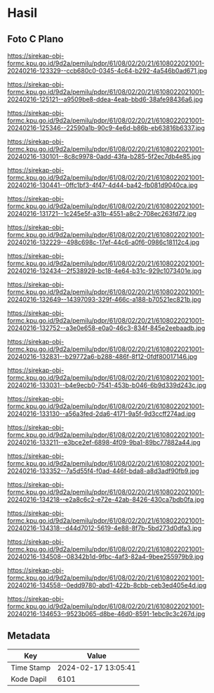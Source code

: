 # Hasil

## Foto C Plano

https://sirekap-obj-formc.kpu.go.id/9d2a/pemilu/pdpr/61/08/02/20/21/6108022021001-20240216-123329--ccb680c0-0345-4c64-b292-4a546b0ad671.jpg

https://sirekap-obj-formc.kpu.go.id/9d2a/pemilu/pdpr/61/08/02/20/21/6108022021001-20240216-125121--a9509be8-ddea-4eab-bbd6-38afe98436a6.jpg

https://sirekap-obj-formc.kpu.go.id/9d2a/pemilu/pdpr/61/08/02/20/21/6108022021001-20240216-125346--22590a1b-90c9-4e6d-b86b-eb63816b6337.jpg

https://sirekap-obj-formc.kpu.go.id/9d2a/pemilu/pdpr/61/08/02/20/21/6108022021001-20240216-130101--8c8c9978-0add-43fa-b285-5f2ec7db4e85.jpg

https://sirekap-obj-formc.kpu.go.id/9d2a/pemilu/pdpr/61/08/02/20/21/6108022021001-20240216-130441--0ffc1bf3-4f47-4d44-ba42-fb081d9040ca.jpg

https://sirekap-obj-formc.kpu.go.id/9d2a/pemilu/pdpr/61/08/02/20/21/6108022021001-20240216-131721--1c245e5f-a31b-4551-a8c2-708ec263fd72.jpg

https://sirekap-obj-formc.kpu.go.id/9d2a/pemilu/pdpr/61/08/02/20/21/6108022021001-20240216-132229--498c698c-17ef-44c6-a0f6-0986c18112c4.jpg

https://sirekap-obj-formc.kpu.go.id/9d2a/pemilu/pdpr/61/08/02/20/21/6108022021001-20240216-132434--2f538929-bc18-4e64-b31c-929c1073401e.jpg

https://sirekap-obj-formc.kpu.go.id/9d2a/pemilu/pdpr/61/08/02/20/21/6108022021001-20240216-132649--14397093-329f-466c-a188-b70521ec821b.jpg

https://sirekap-obj-formc.kpu.go.id/9d2a/pemilu/pdpr/61/08/02/20/21/6108022021001-20240216-132752--a3e0e658-e0a0-46c3-834f-845e2eebaadb.jpg

https://sirekap-obj-formc.kpu.go.id/9d2a/pemilu/pdpr/61/08/02/20/21/6108022021001-20240216-132831--b29772a6-b288-486f-8f12-0fdf80017146.jpg

https://sirekap-obj-formc.kpu.go.id/9d2a/pemilu/pdpr/61/08/02/20/21/6108022021001-20240216-133031--b4e9ecb0-7541-453b-b046-6b9d339d243c.jpg

https://sirekap-obj-formc.kpu.go.id/9d2a/pemilu/pdpr/61/08/02/20/21/6108022021001-20240216-133130--a56a3fed-2da6-4171-9a5f-9d3ccff274ad.jpg

https://sirekap-obj-formc.kpu.go.id/9d2a/pemilu/pdpr/61/08/02/20/21/6108022021001-20240216-133211--e3bce2ef-6898-4f09-9ba1-89bc77882a44.jpg

https://sirekap-obj-formc.kpu.go.id/9d2a/pemilu/pdpr/61/08/02/20/21/6108022021001-20240216-133352--7a5d55f4-f0ad-446f-bda8-a8d3adf90fb9.jpg

https://sirekap-obj-formc.kpu.go.id/9d2a/pemilu/pdpr/61/08/02/20/21/6108022021001-20240216-134218--e2a8c6c2-e72e-42ab-8426-430ca7bdb0fa.jpg

https://sirekap-obj-formc.kpu.go.id/9d2a/pemilu/pdpr/61/08/02/20/21/6108022021001-20240216-134318--d44d7012-5619-4e88-8f7b-5bd273d0dfa3.jpg

https://sirekap-obj-formc.kpu.go.id/9d2a/pemilu/pdpr/61/08/02/20/21/6108022021001-20240216-134508--08342b1d-9fbc-4af3-82a4-9bee255979b9.jpg

https://sirekap-obj-formc.kpu.go.id/9d2a/pemilu/pdpr/61/08/02/20/21/6108022021001-20240216-134558--0edd9780-abd1-422b-8cbb-ceb3ed405e4d.jpg

https://sirekap-obj-formc.kpu.go.id/9d2a/pemilu/pdpr/61/08/02/20/21/6108022021001-20240216-134653--9523b065-d8be-46d0-8591-1ebc9c3c267d.jpg


## Metadata

| Key        | Value               |
| ---------- | ------------------- |
| Time Stamp | 2024-02-17 13:05:41 |
| Kode Dapil | 6101                |



